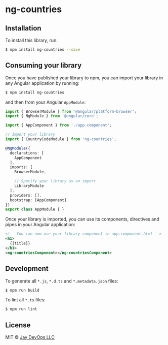 # ng-countries

## Installation

To install this library, run:

```bash
$ npm install ng-countries --save
```

## Consuming your library

Once you have published your library to npm, you can import your library in any Angular application by running:

```bash
$ npm install ng-countries
```

and then from your Angular `AppModule`:

```typescript
import { BrowserModule } from '@angular/platform-browser';
import { NgModule } from '@angular/core';

import { AppComponent } from './app.component';

// Import your library
import { CountryCodeModule } from 'ng-countries';

@NgModule({
  declarations: [
    AppComponent
  ],
  imports: [
    BrowserModule,

    // Specify your library as an import
    LibraryModule
  ],
  providers: [],
  bootstrap: [AppComponent]
})
export class AppModule { }
```

Once your library is imported, you can use its components, directives and pipes in your Angular application:

```xml
<!-- You can now use your library component in app.component.html -->
<h1>
  {{title}}
</h1>
<ng-countriesComponent></ng-countriesComponent>
```

## Development

To generate all `*.js`, `*.d.ts` and `*.metadata.json` files:

```bash
$ npm run build
```

To lint all `*.ts` files:

```bash
$ npm run lint
```

## License

MIT © [Jay DevOps LLC](mailto:22436725+vairamsvsjdo@users.noreply.github.com)


